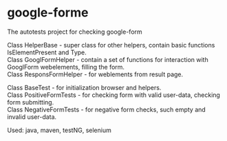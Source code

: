 # google-forme
The autotests project for checking google-form

Class HelperBase - super class for other helpers, contain basic functions IsElementPresent and Type.  
Class GooglFormHelper - contain a set of functions for interaction with GooglForm webelements, filling the form.   
Class ResponsFormHelper - for weblements from result page.

Class BaseTest - for initialization browser and helpers.       
Class PositiveFormTests - for checking form with valid user-data, checking form submitting.     
Class NegativeFormTests - for negative form checks, such empty and invalid user-data.

Used: java, maven, testNG, selenium
